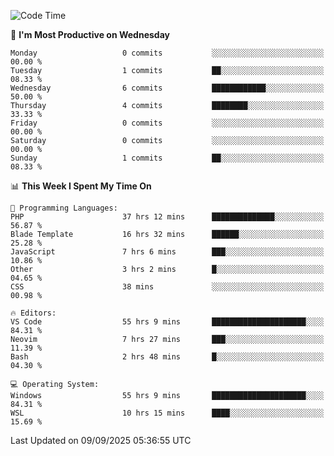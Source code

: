 <!--START_SECTION:waka-->
![Code Time](http://img.shields.io/badge/Code%20Time-5%2C783%20hrs%2033%20mins-blue)

📅 **I'm Most Productive on Wednesday** 

```text
Monday                   0 commits           ░░░░░░░░░░░░░░░░░░░░░░░░░   00.00 % 
Tuesday                  1 commits           ██░░░░░░░░░░░░░░░░░░░░░░░   08.33 % 
Wednesday                6 commits           ████████████░░░░░░░░░░░░░   50.00 % 
Thursday                 4 commits           ████████░░░░░░░░░░░░░░░░░   33.33 % 
Friday                   0 commits           ░░░░░░░░░░░░░░░░░░░░░░░░░   00.00 % 
Saturday                 0 commits           ░░░░░░░░░░░░░░░░░░░░░░░░░   00.00 % 
Sunday                   1 commits           ██░░░░░░░░░░░░░░░░░░░░░░░   08.33 % 
```


📊 **This Week I Spent My Time On** 

```text
💬 Programming Languages: 
PHP                      37 hrs 12 mins      ██████████████░░░░░░░░░░░   56.87 % 
Blade Template           16 hrs 32 mins      ██████░░░░░░░░░░░░░░░░░░░   25.28 % 
JavaScript               7 hrs 6 mins        ███░░░░░░░░░░░░░░░░░░░░░░   10.86 % 
Other                    3 hrs 2 mins        █░░░░░░░░░░░░░░░░░░░░░░░░   04.65 % 
CSS                      38 mins             ░░░░░░░░░░░░░░░░░░░░░░░░░   00.98 % 

🔥 Editors: 
VS Code                  55 hrs 9 mins       █████████████████████░░░░   84.31 % 
Neovim                   7 hrs 27 mins       ███░░░░░░░░░░░░░░░░░░░░░░   11.39 % 
Bash                     2 hrs 48 mins       █░░░░░░░░░░░░░░░░░░░░░░░░   04.30 % 

💻 Operating System: 
Windows                  55 hrs 9 mins       █████████████████████░░░░   84.31 % 
WSL                      10 hrs 15 mins      ████░░░░░░░░░░░░░░░░░░░░░   15.69 % 
```


 Last Updated on 09/09/2025 05:36:55 UTC
<!--END_SECTION:waka-->
